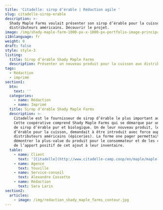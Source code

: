 ```yaml
---
title: 'Citadelle: sirop d’érable | Rédaction agile '
slug: citadelle-sirop-erable
description: >-
  Shady Maple Farms voulait présenter son sirop d’érable pour la cuisson aux
  distributeurs américains. Découvrir le projet. 
image: /img/shady-maple-farm-1000-px-x-1000-px-portfolio-image-principale-1.png
i18nlanguage: fr
weight: 0
draft: false
style: style-3
listing:
  title: Sirop d’érable Shady Maple Farms
  description: Présenter un nouveau produit pour la cuisson aux distributeurs américains
tags:
  - Rédaction
  - imprimé
section1:
  btn:
    text: ''
  categories:
    - name: Rédaction
    - name: Imprimé
  title: Sirop d’érable Shady Maple Farms
  description: >-
    Citadelle est le fournisseur de sirop d’érable le plus important au monde.
    Cette coopérative comprend Shady Maple Farms qui se démarque par une offre
    de sirop d’érable pur et biologique. Un de leur nouveau produit, le sirop
    d’érable pour la cuisson, demandait à être introduit avec force auprès des
    distributeurs américains (épiceries). La forme one pager permettait de leur
    démontrer la plus-value du produit pour le consommateur et de les convaincre
    de l’apport positif de cet ajout à leur inventaire.
  table:
    - name: Client
      text: '[Citadelle](http://www.citadelle-camp.coop/en/maple/maple-syrup)'
    - name: Agence
      text: Youville
    - name: Service-conseil
      text: Alexandre Cossette
    - name: Rédaction
      text: Sara Larin
section2:
  articles:
    - image: /img/redaction_shady_maple_farms_contour.jpg
---
```


